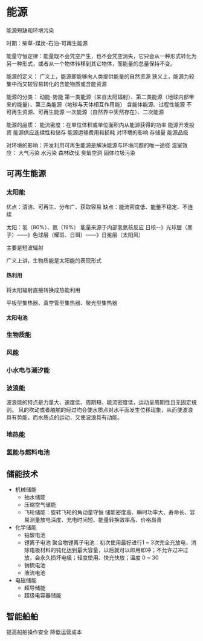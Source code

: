 # 能源

能源短缺和环境污染

时期：柴草-煤炭-石油-可再生能源

能量守恒定律：能量既不会凭空产生，也不会凭空消失，它只会从一种形式转化为另一种形式，或者从一个物体转移到其它物体，而能量的总量保持不变。

能源的定义：
广义上，能源即能够向人类提供能量的自然资源
狭义上，能源为较集中而又较容易转化的含能物质或含能资源

能源的分类：
动能-势能
第一类能源（来自太阳辐射）、第二类能源（地球内部带来的能量）、第三类能源（地球与天体相互作用能）
含能体能源、过程性能源
不可再生资源、可再生能源
一次能源（自然界中天然存在）、二次能源

能源的品质：
能流密度：在单位体积或单位面积内从能源获得的功率
能源开发投资
能源供应连续性和储存
能源运输费用和损耗
对环境的影响
存储量
能源品级

对环境的影响：开发利用可再生能源是解决能源与环境问题的唯一途径
温室效应：
大气污染
水污染
森林砍伐
臭氧空洞
固体垃圾污染

## 可再生能源

### 太阳能

优点：清洁、可再生、分布广、获取容易
缺点：能流密度低、能量不稳定、不连续

太阳：氢（80%）、氦（19%）
能量来源于内部氢氦核反应
日核--》光球层（黑子）——》色球层（耀斑、日珥）——》日冕层（太阳风）

主要是短波辐射

广义上讲，生物质能是太阳能的表现形式

#### 热利用

将太阳辐射直接转换成热能利用

平板型集热器、真空管型集热器、聚光型集热器

#### 太阳电池

### 生物质能

### 风能

### 小水电与潮汐能

### 波浪能

波浪能的特点是力量大、速度低、周期短、能流密度低，运动呈周期性且无固定規则。
风的吹动或者舶舶的经过均会使水质点对水平面发生位移现象，从而使波浪具有势能，而水质点的运动，又使波浪具有动能。

### 地热能

### 氢能与燃料电池

## 储能技术

* 机械储能
  * 抽水储能
  * 压缩空气储能
  * 飞轮储能：旋转飞轮的角动量守恒
  储能密度高、瞬时功率大、寿命长、容易测量放电深度、充电时间短、能量转换效率高、价格昂贵
* 化学储能
  * 铅酸电池
  * 锂离子电池
  聚合物锂离子电池：初次使用最好进行1 ~ 3次完全充放电，消除电极材料的钝化达到最大容量，以后就可以即用即冲；不允许过冲过放，会永久损坏电极；轻度使用、快充快放；温度 0 ~ 30
  * 钠硫电池
  * 液流电池
* 电磁储能
  * 超导储能
  * 超级电容器储能

## 智能船舶

提高船舶操作安全
降低运营成本
